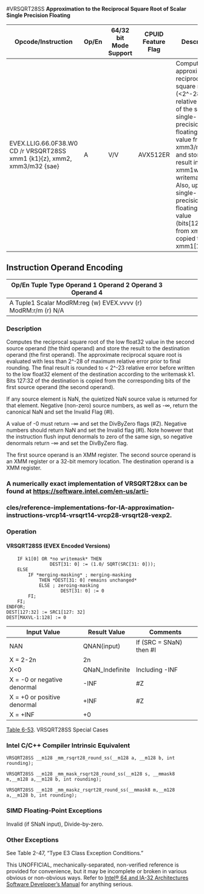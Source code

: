 #VRSQRT28SS
**Approximation to the Reciprocal Square Root of Scalar Single Precision Floating**

| Opcode/Instruction                                                       | Op/En | 64/32 bit Mode Support | CPUID Feature Flag | Description                                                                                                                                                                                                                                                                               |
| ------------------------------------------------------------------------ | ----- | ---------------------- | ------------------ | ----------------------------------------------------------------------------------------------------------------------------------------------------------------------------------------------------------------------------------------------------------------------------------------- |
| EVEX.LLIG.66.0F38.W0 CD /r VRSQRT28SS xmm1 {k1}{z}, xmm2, xmm3/m32 {sae} | A     | V/V                    | AVX512ER           | Computes approximate reciprocal square root (<2^-28 relative error) of the scalar single-precision floating-point value from xmm3/m32 and stores result in xmm1with writemask k1. Also, upper 3 single-precision floating-point value (bits[127:32]) from xmm2 is copied to xmm1[127:32]. |

## Instruction Operand Encoding

| Op/En Tuple Type Operand 1 Operand 2 Operand 3 Operand 4      |     |     |     |     |     |
| ------------------------------------------------------------- | --- | --- | --- | --- | --- |
| A Tuple1 Scalar ModRM:reg (w) EVEX.vvvv (r) ModRM:r/m (r) N/A |     |     |     |     |     |

### Description

Computes the reciprocal square root of the low float32 value in the second source operand (the third operand) and store the result to the destination operand (the first operand). The approximate reciprocal square root is evaluated with less than 2^-28 of maximum relative error prior to final rounding. The final result is rounded to < 2^-23 relative error before written to the low float32 element of the destination according to the writemask k1. Bits 127:32 of the destination is copied from the corresponding bits of the first source operand (the second operand).

If any source element is NaN, the quietized NaN source value is returned for that element. Negative (non-zero) source numbers, as well as -∞, return the canonical NaN and set the Invalid Flag (#​I).

A value of -0 must return -∞ and set the DivByZero flags (#​Z). Negative numbers should return NaN and set the Invalid flag (#​I). Note however that the instruction flush input denormals to zero of the same sign, so negative denormals return -∞ and set the DivByZero flag.

The first source operand is an XMM register. The second source operand is an XMM register or a 32-bit memory location. The destination operand is a XMM register.

### A numerically exact implementation of VRSQRT28xx can be found at https://software.intel.com/en-us/arti-

### cles/reference-implementations-for-IA-approximation-instructions-vrcp14-vrsqrt14-vrcp28-vrsqrt28-vexp2.

### Operation

#### VRSQRT28SS (EVEX Encoded Versions)

```
    IF k1[0] OR *no writemask* THEN
                DEST[31: 0] := (1.0/ SQRT(SRC[31: 0]));
    ELSE
        IF *merging-masking* ; merging-masking
            THEN *DEST[31: 0] remains unchanged*
            ELSE ; zeroing-masking
                    DEST[31: 0] := 0
        FI;
    FI;
ENDFOR;
DEST[127:32] := SRC1[127: 32]
DEST[MAXVL-1:128] := 0

```

| Input Value                 | Result Value    | Comments                 |
| --------------------------- | --------------- | ------------------------ |
| NAN                         | QNAN(input)     | If (SRC = SNaN) then #​I |
| X = 2-2n                    | 2n              |                          |
| X<0                         | QNaN_Indefinite | Including -INF           |
| X = -0 or negative denormal | -INF            | #​Z                      |
| X = +0 or positive denormal | +INF            | #​Z                      |
| X = +INF                    | +0              |                          |

[Table 6-53](/x86/vrsqrt28ss#tbl-6-53). VRSQRT28SS Special Cases

### Intel C/C++ Compiler Intrinsic Equivalent

```
VRSQRT28SS __m128 _mm_rsqrt28_round_ss(__m128 a, __m128 b, int rounding);

```

```
VRSQRT28SS __m128 _mm_mask_rsqrt28_round_ss(__m128 s, __mmask8 m,__m128 a,__m128 b, int rounding);

```

```
VRSQRT28SS __m128 _mm_maskz_rsqrt28_round_ss(__mmask8 m,__m128 a,__m128 b, int rounding);

```

### SIMD Floating-Point Exceptions

Invalid (if SNaN input), Divide-by-zero.

### Other Exceptions

See Table 2-47, “Type E3 Class Exception Conditions.”

This UNOFFICIAL, mechanically-separated, non-verified reference is provided for convenience, but it may be
incomplete or broken in various obvious or non-obvious
ways. Refer to [Intel® 64 and IA-32 Architectures Software Developer’s Manual](https://software.intel.com/en-us/download/intel-64-and-ia-32-architectures-sdm-combined-volumes-1-2a-2b-2c-2d-3a-3b-3c-3d-and-4) for anything serious.
